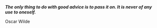 _**The only thing to do with good advice is to pass it on. It is never of any use to oneself.**_

Oscar Wilde
